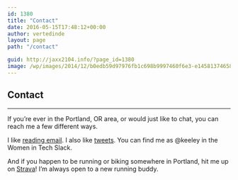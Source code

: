 ```yaml
---
id: 1380
title: "Contact"
date: 2016-05-15T17:48:12+00:00
author: vertedinde
layout: page
path: "/contact"

guid: http://jaxx2104.info/?page_id=1380
image: /wp/images/2014/12/b0edb59d97976fb1c698b9997460f6e3-e1458137465824.jpg
---
```


<section id="contact">
  <div class="container text-left">
    <div class="row">
      <div class="col-lg-12 text-center">
        <h2>Contact </h2>
        <hr class="primary" />
      </div>
    </div>
    <div class="container">
        <p class="text-muted">If you’re ever in the Portland, OR area, or would just like to chat, you can reach me a few different ways.</p>
        <p class="text-muted">I like <a href="mailto:keeleyhammond@gmail.com">reading email</a>. I also like <a href="https://twitter.com/keeleyhammond">tweets</a>. You can find me as @keeley in the Women in Tech Slack.</p>
        <p class="text-muted">And if you happen to be running or biking somewhere in Portland, hit me up on <a href="https://www.strava.com/athletes/3855756">Strava</a>! I’m always open to a new running buddy.</p>
    </div>
      <div class="service-box">
          <a href="https://github.com/vertedinde"><i class="fa fa-github fa-lg wow bounceIn" data-wow-duration="2.0s"></i></a>
          <a href="https://twitter.com/keeleyhammond"><i class="fa fa fa-twitter fa-lg wow bounceIn" data-wow-duration="2.0s"></i></a>
          <a href="https://www.linkedin.com/in/keeleyhammond"><i class="fa fa fa-linkedin fa-lg wow bounceIn" data-wow-duration="2.0s"></i></a>
          <a href="https://codepen.io/VerteDinde/"><i class="fa fa fa-codepen fa-lg wow bounceIn" data-wow-duration="2.0s"></i></a>
      </div>
    </div>
  </div>
</section>

<!--Speaking

I love public speaking.

I started my career in marketing and advertising, and developed the public speaking chops to excel in it. I've been speaking publicly and delivering presentations to executive teams for almost eight years, and have enjoyed every second of it.

I have a strong educational background, both as an instructor and with curriculum development. I have experience covering beginning and advanced programming topics, among others. I love teaching workshops in addition to speaking, and am comfortable both with creating my own materials and teaching using an established deck.

Interested? Email me! To see my previous talks, view my Speaker Deck here.


Coffee & Mentorship

This page was inspired by @ellenchisa, who wrote a great piece on mentorship.

I like to meet new people, and I’ve been very fortunate through my career to have multiple people who have helped me along the way. As I’ve met new people and been exposed to new ideas, I’ve come to see networking and mentoring less as a stiff audition and more as a simple act of connecting with people.

So let’s get coffee and chat! Or hey, if you don’t like coffee, let’s have breakfast together. Or go for a run in the morning. Or maybe grab a beer or glass of wine after work. But let’s meet and let’s talk. I want to get to know you.

Agency work! Especially new takes on the field.
New ideas and creative projects.
Education and classes
Stop-motion animation and sound design.
Hiking and backpacking in Oregon
Reading – currently I’m reading Originals: How Non-Conformists Move the World by Adam M. Grant.
Want to do coffee? Send me an email including some of the things you’d like to talk about! We don’t have to stick to the script, but I’d love to know what’s on your mind. If you’re looking for help getting into the agency business or working at Think Shift, email me. I’ll happily prepare for any specific questions you have, or prepare a mock interview.

I'm also very active on Twitter, the WIT Slack and LinkedIn; you can find me there.-->